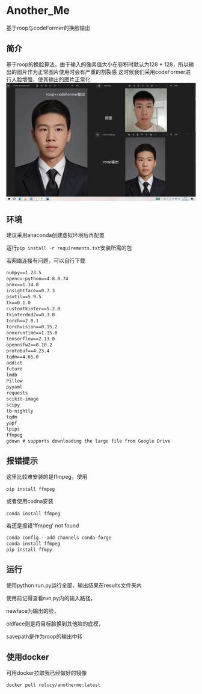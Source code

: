 # Another_Me
基于roop与codeFormer的换脸输出

## 简介

基于roop的换脸算法，由于输入的像素值大小在卷积时默认为128 * 128，所以输出的图片作为正常图片使用时会有严重的割裂感
这时候我们采用codeFormer进行人脸增强，使其输出的图片正常化
![demo](show/show.png)



## 环境

建议采用anaconda创建虚拟环境后再配置

运行`pip install -r requirements.txt`安装所需的包

若网络连接有问题，可以自行下载
```
numpy==1.23.5
opencv-python==4.8.0.74
onnx==1.14.0
insightface==0.7.3
psutil==5.9.5
tk==0.1.0
customtkinter==5.2.0
tkinterdnd2==0.3.0
torch==2.0.1
torchvision==0.15.2
onnxruntime==1.15.0
tensorflow==2.13.0
opennsfw2==0.10.2
protobuf==4.23.4
tqdm==4.65.0
addict
future
lmdb
Pillow
pyyaml
requests
scikit-image
scipy
tb-nightly
tqdm
yapf
lpips
ffmpeg
gdown # supports downloading the large file from Google Drive
```


## 报错提示

这里比较难安装的是ffmpeg，使用

`pip install ffmpeg`

或者使用codna安装

`conda install ffmpeg`

若还是报错'ffmpeg' not found

```
conda config --add channels conda-forge
conda install ffmpeg
pip install ffmpy

```

## 运行

使用python run.py运行全部，输出结果在results文件夹内

使用前记得查看run,py内的输入路径，

newface为输出的脸，

oldface则是将目标脸换到其他脸的底模，

savepath是作为roop的输出中转



## 使用docker

可用docker拉取我已经做好的镜像

```
docker pull relucy/anotherme:latest
```
